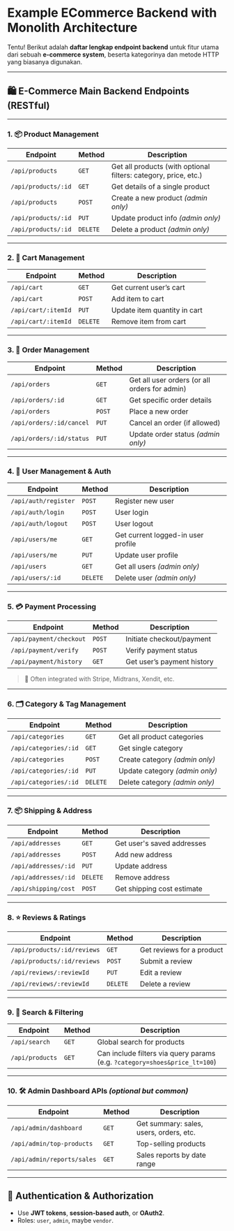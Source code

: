 # Example ECommerce Backend with Monolith Architecture


Tentu! Berikut adalah **daftar lengkap endpoint backend** untuk fitur utama dari sebuah **e-commerce system**, beserta kategorinya dan metode HTTP yang biasanya digunakan.

---

## 🛍️ E-Commerce Main Backend Endpoints (RESTful)

---

### 1. 📦 **Product Management**

| Endpoint            | Method   | Description                                                     |
| ------------------- | -------- | --------------------------------------------------------------- |
| `/api/products`     | `GET`    | Get all products (with optional filters: category, price, etc.) |
| `/api/products/:id` | `GET`    | Get details of a single product                                 |
| `/api/products`     | `POST`   | Create a new product *(admin only)*                             |
| `/api/products/:id` | `PUT`    | Update product info *(admin only)*                              |
| `/api/products/:id` | `DELETE` | Delete a product *(admin only)*                                 |

---

### 2. 🛒 **Cart Management**

| Endpoint            | Method   | Description                  |
| ------------------- | -------- | ---------------------------- |
| `/api/cart`         | `GET`    | Get current user’s cart      |
| `/api/cart`         | `POST`   | Add item to cart             |
| `/api/cart/:itemId` | `PUT`    | Update item quantity in cart |
| `/api/cart/:itemId` | `DELETE` | Remove item from cart        |

---

### 3. 🧾 **Order Management**

| Endpoint                 | Method | Description                                   |
| ------------------------ | ------ | --------------------------------------------- |
| `/api/orders`            | `GET`  | Get all user orders (or all orders for admin) |
| `/api/orders/:id`        | `GET`  | Get specific order details                    |
| `/api/orders`            | `POST` | Place a new order                             |
| `/api/orders/:id/cancel` | `PUT`  | Cancel an order (if allowed)                  |
| `/api/orders/:id/status` | `PUT`  | Update order status *(admin only)*            |

---

### 4. 👤 **User Management & Auth**

| Endpoint             | Method   | Description                        |
| -------------------- | -------- | ---------------------------------- |
| `/api/auth/register` | `POST`   | Register new user                  |
| `/api/auth/login`    | `POST`   | User login                         |
| `/api/auth/logout`   | `POST`   | User logout                        |
| `/api/users/me`      | `GET`    | Get current logged-in user profile |
| `/api/users/me`      | `PUT`    | Update user profile                |
| `/api/users`         | `GET`    | Get all users *(admin only)*       |
| `/api/users/:id`     | `DELETE` | Delete user *(admin only)*         |

---

### 5. 💳 **Payment Processing**

| Endpoint                | Method | Description                |
| ----------------------- | ------ | -------------------------- |
| `/api/payment/checkout` | `POST` | Initiate checkout/payment  |
| `/api/payment/verify`   | `POST` | Verify payment status      |
| `/api/payment/history`  | `GET`  | Get user’s payment history |

> 🔐 Often integrated with Stripe, Midtrans, Xendit, etc.

---

### 6. 🗂️ **Category & Tag Management**

| Endpoint              | Method   | Description                    |
| --------------------- | -------- | ------------------------------ |
| `/api/categories`     | `GET`    | Get all product categories     |
| `/api/categories/:id` | `GET`    | Get single category            |
| `/api/categories`     | `POST`   | Create category *(admin only)* |
| `/api/categories/:id` | `PUT`    | Update category *(admin only)* |
| `/api/categories/:id` | `DELETE` | Delete category *(admin only)* |

---

### 7. 📦 **Shipping & Address**

| Endpoint             | Method   | Description                |
| -------------------- | -------- | -------------------------- |
| `/api/addresses`     | `GET`    | Get user's saved addresses |
| `/api/addresses`     | `POST`   | Add new address            |
| `/api/addresses/:id` | `PUT`    | Update address             |
| `/api/addresses/:id` | `DELETE` | Remove address             |
| `/api/shipping/cost` | `POST`   | Get shipping cost estimate |

---

### 8. ⭐ **Reviews & Ratings**

| Endpoint                    | Method   | Description               |
| --------------------------- | -------- | ------------------------- |
| `/api/products/:id/reviews` | `GET`    | Get reviews for a product |
| `/api/products/:id/reviews` | `POST`   | Submit a review           |
| `/api/reviews/:reviewId`    | `PUT`    | Edit a review             |
| `/api/reviews/:reviewId`    | `DELETE` | Delete a review           |

---

### 9. 🔎 **Search & Filtering**

| Endpoint        | Method | Description                                                                |
| --------------- | ------ | -------------------------------------------------------------------------- |
| `/api/search`   | `GET`  | Global search for products                                                 |
| `/api/products` | `GET`  | Can include filters via query params (e.g. `?category=shoes&price_lt=100`) |

---

### 10. 🛠️ **Admin Dashboard APIs** *(optional but common)*

| Endpoint                   | Method | Description                             |
| -------------------------- | ------ | --------------------------------------- |
| `/api/admin/dashboard`     | `GET`  | Get summary: sales, users, orders, etc. |
| `/api/admin/top-products`  | `GET`  | Top-selling products                    |
| `/api/admin/reports/sales` | `GET`  | Sales reports by date range             |

---

## 🔐 Authentication & Authorization

* Use **JWT tokens**, **session-based auth**, or **OAuth2**.
* Roles: `user`, `admin`, maybe `vendor`.